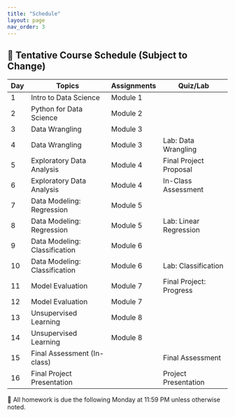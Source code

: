 ```yaml
---
title: "Schedule"
layout: page
nav_order: 3
---
```


## 📅 Tentative Course Schedule (Subject to Change)

| Day | Topics                              | Assignments             | Quiz/Lab                         |
|-----|--------------------------------------|--------------------------|----------------------------------|
| 1   | Intro to Data Science               | Module 1                |                                  |
| 2   | Python for Data Science             | Module 2                |                                  |
| 3   | Data Wrangling                      | Module 3                |                                  |
| 4   | Data Wrangling                      | Module 3                | Lab: Data Wrangling              |
| 5   | Exploratory Data Analysis           | Module 4                | Final Project Proposal           |
| 6   | Exploratory Data Analysis           | Module 4                | In-Class Assessment              |
| 7   | Data Modeling: Regression           | Module 5                |                                  |
| 8   | Data Modeling: Regression           | Module 5                | Lab: Linear Regression           |
| 9   | Data Modeling: Classification       | Module 6                |                                  |
| 10  | Data Modeling: Classification       | Module 6                | Lab: Classification              |
| 11  | Model Evaluation                    | Module 7                | Final Project: Progress          |
| 12  | Model Evaluation                    | Module 7                |                                  |
| 13  | Unsupervised Learning               | Module 8                |                                  |
| 14  | Unsupervised Learning               | Module 8                |                                  |
| 15  | Final Assessment (In-class)         |                         | Final Assessment                 |
| 16  | Final Project Presentation          |                         | Project Presentation             |


📆 All homework is due the following Monday at 11:59 PM unless otherwise noted.
